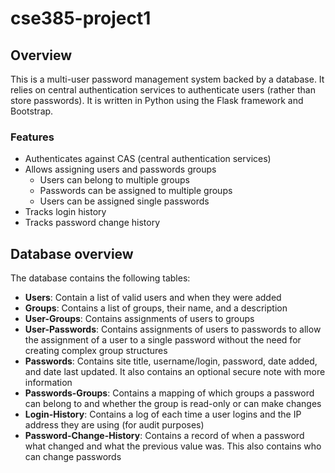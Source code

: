 # cse385-project1

## Overview
This is a multi-user password management system backed by a database. It relies on central authentication 
services to authenticate users (rather than store passwords). It is written in Python using the Flask framework 
and Bootstrap.
### Features
* Authenticates against CAS (central authentication services)
* Allows assigning users and passwords groups
	* Users can belong to multiple groups
	* Passwords can be assigned to multiple groups
	* Users can be assigned single passwords
* Tracks login history
* Tracks password change history

## Database overview
The database contains the following tables:
* **Users**: Contain a list of valid users and when they were added
* **Groups**: Contains a list of groups, their name, and a description
* **User-Groups**: Contains assignments of users to groups
* **User-Passwords**: Contains assignments of users to passwords to allow the assignment of a user to a single 
password without the need for creating complex group structures
* **Passwords**: Contains site title, username/login, password, date added, and date last updated. It also 
contains 
an optional secure note with more information
* **Passwords-Groups**: Contains a mapping of which groups a password can belong to and whether the group is 
read-only or can make changes
* **Login-History**: Contains a log of each time a user logins and the IP address they are using (for audit 
purposes)
* **Password-Change-History**: Contains a record of when a password what changed and what the previous value 
was. This also contains who can change passwords
